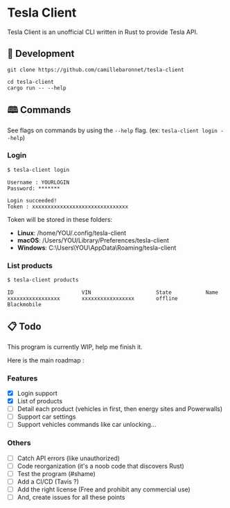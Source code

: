 # Tesla Client

Tesla Client is an unofficial CLI written in Rust to provide Tesla API.

## 🔧 Development

```
git clone https://github.com/camillebaronnet/tesla-client

cd tesla-client
cargo run -- --help
```

## 🕮 Commands

See flags on commands by using the `--help` flag. (ex: `tesla-client login --help`)

### Login



```bash
$ tesla-client login
```

```
Username : YOURLOGIN
Password: *******

Login succeeded!
Token : xxxxxxxxxxxxxxxxxxxxxxxxxxxxxxx
```

Token will be stored in these folders:

- **Linux**:  /home/YOU/.config/tesla-client
- **macOS**: /Users/YOU/Library/Preferences/tesla-client
- **Windows**: C:\Users\YOU\AppData\Roaming/tesla-client

### List products

```bash
$ tesla-client products
```

```
ID                      VIN                     State           Name
xxxxxxxxxxxxxxxxx       xxxxxxxxxxxxxxxxx       offline         Blackmobile
```

## 📋 Todo

This program is currently WIP, help me finish it.

Here is the main roadmap :

### Features

- [X] Login support
- [X] List  of products
- [ ] Detail each product (vehicles in first, then energy sites and Powerwalls)
- [ ] Support car settings
- [ ] Support vehicles commands like car unlocking...

### Others

- [ ] Catch API errors (like unauthorized)
- [ ] Code reorganization (it's a noob code that discovers Rust)
- [ ] Test the program (#shame)
- [ ] Add a CI/CD (Tavis ?)
- [ ] Add the right license (Free and prohibit any commercial use)
- [ ] And, create issues for all these points
